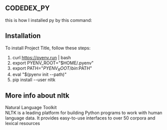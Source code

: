 
## **CODEDEX_PY**

this is how I installed py by this command:

## **Installation**
To install Project Title, follow these steps:

1. curl https://pyenv.run | bash   
2. export PYENV_ROOT="$HOME/.pyenv" 
3. export PATH="$PYENV_ROOT/bin:$PATH"   
4. eval "$(pyenv init --path)"    
5. pip install --user nltk 



## **More info about nltk**

Natural Language Toolkit    
NLTK is a leading platform for building Python programs to work with human language data.  It provides easy-to-use interfaces to over 50 corpora and lexical resources      

